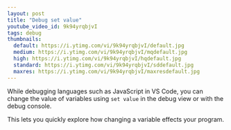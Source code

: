 ```yaml
---
layout: post
title: "Debug set value"
youtube_video_id: 9k94yrqbjvI
tags: debug 
thumbnails:
  default: https://i.ytimg.com/vi/9k94yrqbjvI/default.jpg
  medium: https://i.ytimg.com/vi/9k94yrqbjvI/mqdefault.jpg
  high: https://i.ytimg.com/vi/9k94yrqbjvI/hqdefault.jpg
  standard: https://i.ytimg.com/vi/9k94yrqbjvI/sddefault.jpg
  maxres: https://i.ytimg.com/vi/9k94yrqbjvI/maxresdefault.jpg
---
```


While debugging languages such as JavaScript in VS Code, you can change the value of variables using `set value` in the debug view or with the debug console.

This lets you quickly explore how changing a variable effects your program.
